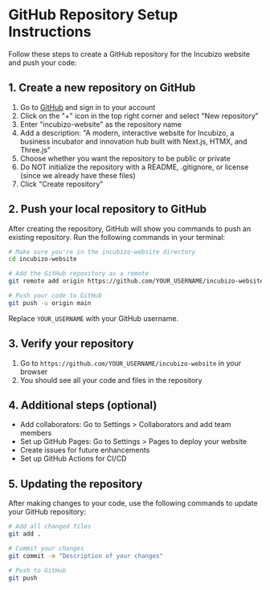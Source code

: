 # GitHub Repository Setup Instructions

Follow these steps to create a GitHub repository for the Incubizo website and push your code:

## 1. Create a new repository on GitHub

1. Go to [GitHub](https://github.com) and sign in to your account
2. Click on the "+" icon in the top right corner and select "New repository"
3. Enter "incubizo-website" as the repository name
4. Add a description: "A modern, interactive website for Incubizo, a business incubator and innovation hub built with Next.js, HTMX, and Three.js"
5. Choose whether you want the repository to be public or private
6. Do NOT initialize the repository with a README, .gitignore, or license (since we already have these files)
7. Click "Create repository"

## 2. Push your local repository to GitHub

After creating the repository, GitHub will show you commands to push an existing repository. Run the following commands in your terminal:

```bash
# Make sure you're in the incubizo-website directory
cd incubizo-website

# Add the GitHub repository as a remote
git remote add origin https://github.com/YOUR_USERNAME/incubizo-website.git

# Push your code to GitHub
git push -u origin main
```

Replace `YOUR_USERNAME` with your GitHub username.

## 3. Verify your repository

1. Go to `https://github.com/YOUR_USERNAME/incubizo-website` in your browser
2. You should see all your code and files in the repository

## 4. Additional steps (optional)

- Add collaborators: Go to Settings > Collaborators and add team members
- Set up GitHub Pages: Go to Settings > Pages to deploy your website
- Create issues for future enhancements
- Set up GitHub Actions for CI/CD

## 5. Updating the repository

After making changes to your code, use the following commands to update your GitHub repository:

```bash
# Add all changed files
git add .

# Commit your changes
git commit -m "Description of your changes"

# Push to GitHub
git push
``` 
